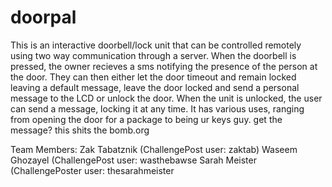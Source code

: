 # doorpal

This is an interactive doorbell/lock unit that can be controlled remotely using two way communication through a server.
When the doorbell is pressed, the owner recieves a sms notifying the presence of the person at the door. They can then either let
the door timeout and remain locked leaving a default message, leave the door locked and send a personal message to the LCD or unlock
the door. When the unit is unlocked, the user can send a message, locking it at any time.
It has various uses, ranging from opening the door for a package to being ur keys guy. get the message?
this shits the bomb.org

Team Members:
Zak Tabatznik (ChallengePost user: zaktab)
Waseem Ghozayel (ChallengePost user: wasthebawse
Sarah Meister (ChallengePoster user: thesarahmeister
